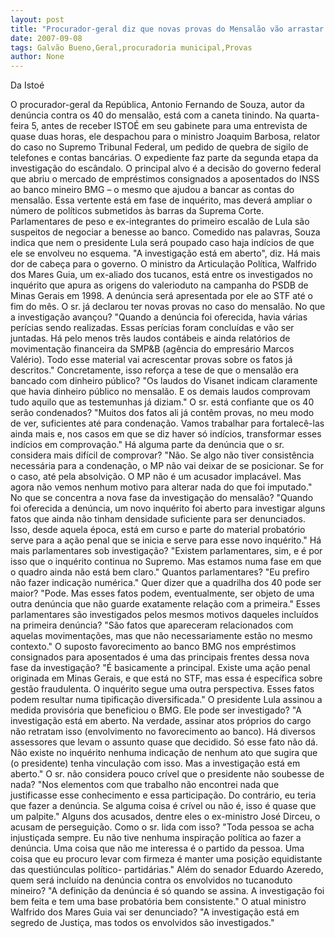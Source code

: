```yaml
---
layout: post
title: "Procurador-geral diz que novas provas do Mensalão vão arrastar mais suspeitos"
date: 2007-09-08
tags: Galvão Bueno,Geral,procuradoria municipal,Provas
author: None
---
```


Da Isto&eacute;

O procurador-geral da Rep&uacute;blica, Antonio Fernando de Souza, autor da den&uacute;ncia contra os 40 do mensal&atilde;o, est&aacute; com a caneta tinindo. Na quarta-feira 5, antes de receber ISTO&Eacute; em seu gabinete para uma entrevista de quase duas horas, ele despachou para o ministro Joaquim Barbosa, relator do caso no Supremo Tribunal Federal, um pedido de quebra de sigilo de telefones e contas banc&aacute;rias. O expediente faz parte da segunda etapa da investiga&ccedil;&atilde;o do esc&acirc;ndalo. O principal alvo &eacute; a decis&atilde;o do governo federal que abriu o mercado de empr&eacute;stimos consignados a aposentados do INSS ao banco mineiro BMG &ndash; o mesmo que ajudou a bancar as contas do mensal&atilde;o. Essa vertente est&aacute; em fase de inqu&eacute;rito, mas dever&aacute; ampliar o n&uacute;mero de pol&iacute;ticos submetidos &agrave;s barras da Suprema Corte. Parlamentares de peso e ex-integrantes do primeiro escal&atilde;o de Lula s&atilde;o suspeitos de negociar a benesse ao banco. Comedido nas palavras, Souza indica que nem o presidente Lula ser&aacute; poupado caso haja ind&iacute;cios de que ele se envolveu no esquema. &quot;A investiga&ccedil;&atilde;o est&aacute; em aberto&quot;, diz. H&aacute; mais dor de cabe&ccedil;a para o governo. O ministro da Articula&ccedil;&atilde;o Pol&iacute;tica, Walfrido dos Mares Guia, um ex-aliado dos tucanos, est&aacute; entre os investigados no inqu&eacute;rito que apura as origens do valerioduto na campanha do PSDB de Minas Gerais em 1998. A den&uacute;ncia ser&aacute; apresentada por ele ao STF at&eacute; o fim do m&ecirc;s.
O sr. j&aacute; declarou ter novas provas no caso do mensal&atilde;o. No que a investiga&ccedil;&atilde;o avan&ccedil;ou?
&quot;Quando a den&uacute;ncia foi oferecida, havia v&aacute;rias per&iacute;cias sendo realizadas. Essas per&iacute;cias foram conclu&iacute;das e v&atilde;o ser juntadas. H&aacute; pelo menos tr&ecirc;s laudos cont&aacute;beis e ainda relat&oacute;rios de movimenta&ccedil;&atilde;o financeira da SMP&amp;B (ag&ecirc;ncia do empres&aacute;rio Marcos Val&eacute;rio). Todo esse material vai acrescentar provas sobre os fatos j&aacute; descritos.&quot;
Concretamente, isso refor&ccedil;a a tese de que o mensal&atilde;o era bancado com dinheiro p&uacute;blico? 
&quot;Os laudos do Visanet indicam claramente que havia dinheiro p&uacute;blico no mensal&atilde;o. E os demais laudos comprovam tudo aquilo que as testemunhas j&aacute; diziam.&quot;
O sr. est&aacute; confiante que os 40 ser&atilde;o condenados? 
&quot;Muitos dos fatos ali j&aacute; cont&ecirc;m provas, no meu modo de ver, suficientes at&eacute; para condena&ccedil;&atilde;o. Vamos trabalhar para fortalec&ecirc;-las ainda mais e, nos casos em que se diz haver s&oacute; ind&iacute;cios, transformar esses ind&iacute;cios em comprova&ccedil;&atilde;o.&quot;
H&aacute; alguma parte da den&uacute;ncia que o sr. considera mais dif&iacute;cil de comprovar?
&quot;N&atilde;o. Se algo n&atilde;o tiver consist&ecirc;ncia necess&aacute;ria para a condena&ccedil;&atilde;o, o MP n&atilde;o vai deixar de se posicionar. Se for o caso, at&eacute; pela absolvi&ccedil;&atilde;o. O MP n&atilde;o &eacute; um acusador implac&aacute;vel. Mas agora n&atilde;o vemos nenhum motivo para alterar nada do que foi imputado.&quot;
No que se concentra a nova fase da investiga&ccedil;&atilde;o do mensal&atilde;o? 
&quot;Quando foi oferecida a den&uacute;ncia, um novo inqu&eacute;rito foi aberto para investigar alguns fatos que ainda n&atilde;o tinham densidade suficiente para ser denunciados. Isso, desde aquela &eacute;poca, est&aacute; em curso e parte do material probat&oacute;rio serve para a a&ccedil;&atilde;o penal que se inicia e serve para esse novo inqu&eacute;rito.&quot;
H&aacute; mais parlamentares sob investiga&ccedil;&atilde;o? 
&quot;Existem parlamentares, sim, e &eacute; por isso que o inqu&eacute;rito continua no Supremo. Mas estamos numa fase em que o quadro ainda n&atilde;o est&aacute; bem claro.&quot;
Quantos parlamentares?
&quot;Eu prefiro n&atilde;o fazer indica&ccedil;&atilde;o num&eacute;rica.&quot;
Quer dizer que a quadrilha dos 40 pode ser maior? 
&quot;Pode. Mas esses fatos podem, eventualmente, ser objeto de uma outra den&uacute;ncia que n&atilde;o guarde exatamente rela&ccedil;&atilde;o com a primeira.&quot;
Esses parlamentares s&atilde;o investigados pelos mesmos motivos daqueles inclu&iacute;dos na primeira den&uacute;ncia? 
&quot;S&atilde;o fatos que apareceram relacionados com aquelas movimenta&ccedil;&otilde;es, mas que n&atilde;o necessariamente est&atilde;o no mesmo contexto.&quot;
O suposto favorecimento ao banco BMG nos empr&eacute;stimos consignados para aposentados &eacute; uma das principais frentes dessa nova fase da investiga&ccedil;&atilde;o? 
&quot;&Eacute; basicamente a principal. Existe uma a&ccedil;&atilde;o penal originada em Minas Gerais, e que est&aacute; no STF, mas essa &eacute; espec&iacute;fica sobre gest&atilde;o fraudulenta. O inqu&eacute;rito segue uma outra perspectiva. Esses fatos podem resultar numa tipifica&ccedil;&atilde;o diversificada.&quot;
O presidente Lula assinou a medida provis&oacute;ria que beneficiou o BMG. Ele pode ser investigado? 
&quot;A investiga&ccedil;&atilde;o est&aacute; em aberto. Na verdade, assinar atos pr&oacute;prios do cargo n&atilde;o retratam isso (envolvimento no favorecimento ao banco). H&aacute; diversos assessores que levam o assunto quase que decidido. S&oacute; esse fato n&atilde;o d&aacute;. N&atilde;o existe no inqu&eacute;rito nenhuma indica&ccedil;&atilde;o de nenhum ato que sugira que (o presidente) tenha vincula&ccedil;&atilde;o com isso. Mas a investiga&ccedil;&atilde;o est&aacute; em aberto.&quot;
O sr. n&atilde;o considera pouco cr&iacute;vel que o presidente n&atilde;o soubesse de nada?
&quot;Nos elementos com que trabalho n&atilde;o encontrei nada que justificasse esse conhecimento e essa participa&ccedil;&atilde;o. Do contr&aacute;rio, eu teria que fazer a den&uacute;ncia. Se alguma coisa &eacute; cr&iacute;vel ou n&atilde;o &eacute;, isso &eacute; quase que um palpite.&quot;
Alguns dos acusados, dentre eles o ex-ministro Jos&eacute; Dirceu, o acusam de persegui&ccedil;&atilde;o. Como o sr. lida com isso? 
&quot;Toda pessoa se acha injusti&ccedil;ada sempre. Eu n&atilde;o tive nenhuma inspira&ccedil;&atilde;o pol&iacute;tica ao fazer a den&uacute;ncia. Uma coisa que n&atilde;o me interessa &eacute; o partido da pessoa. Uma coisa que eu procuro levar com firmeza &eacute; manter uma posi&ccedil;&atilde;o equidistante das questi&uacute;nculas pol&iacute;tico- partid&aacute;rias.&quot;
Al&eacute;m do senador Eduardo Azeredo, quem ser&aacute; inclu&iacute;do na den&uacute;ncia contra os envolvidos no tucanoduto mineiro? 
&quot;A defini&ccedil;&atilde;o da den&uacute;ncia &eacute; s&oacute; quando se assina. A investiga&ccedil;&atilde;o foi bem feita e tem uma base probat&oacute;ria bem consistente.&quot;
O atual ministro Walfrido dos Mares Guia vai ser denunciado?
&quot;A investiga&ccedil;&atilde;o est&aacute; em segredo de Justi&ccedil;a, mas todos os envolvidos s&atilde;o investigados.&quot;
&nbsp; 